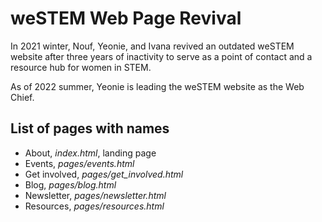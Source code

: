 # weSTEM Web Page Revival 
In 2021 winter, Nouf, Yeonie, and Ivana revived an outdated weSTEM website after three years of inactivity to serve as a point of contact and a resource hub for women in STEM. 

As of 2022 summer, Yeonie is leading the weSTEM website as the Web Chief. 

## List of pages with names
* About, *index.html*, landing page
* Events, *pages/events.html* 
* Get involved,  *pages/get_involved.html* 
* Blog, *pages/blog.html*
* Newsletter, *pages/newsletter.html*
* Resources, *pages/resources.html*
